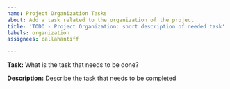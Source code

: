 ```yaml
---
name: Project Organization Tasks
about: Add a task related to the organization of the project
title: 'TODO - Project Organization: short description of needed task'
labels: organization
assignees: callahantiff

---
```


**Task:** What is the task that needs to be done?

**Description:** Describe the task that needs to be completed
